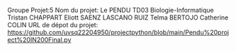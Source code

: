 Groupe Projet:5
Nom du projet: Le PENDU
TD03 Biologie-Informatique
Tristan CHAPPART
Eliott  SAENZ LASCANO RUIZ 
Telma BERTOJO
Catherine COLIN
URL de dépot du projet: https://github.com/uvsq22204950/projectpython/blob/main/Pendu%20project%20IN200Final.py

